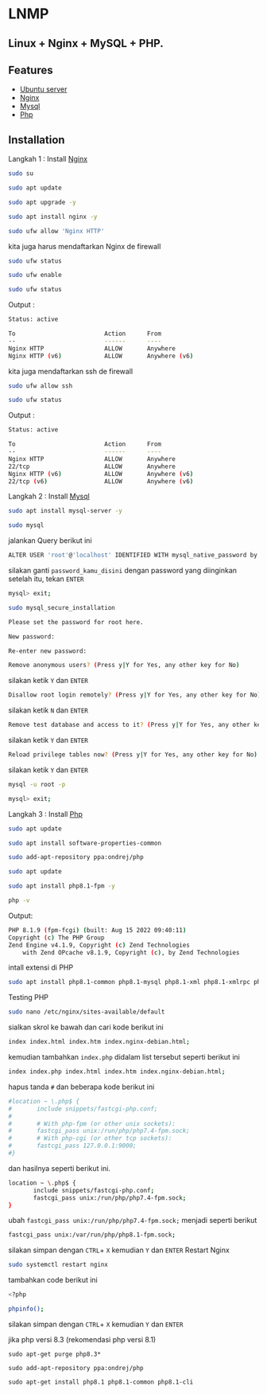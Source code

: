 # LNMP
## Linux + Nginx + MySQL + PHP.

## Features

- [Ubuntu server](https://ubuntu.com/download/server)
- [Nginx](https://www.nginx.com/)
- [Mysql](https://www.mysql.com/)
- [Php](https://www.php.net/)

## Installation

Langkah 1 : Install [Nginx](https://www.nginx.com/)

```sh
sudo su
```
```sh
sudo apt update
```
```sh
sudo apt upgrade -y
```
```sh
sudo apt install nginx -y
```
```sh
sudo ufw allow 'Nginx HTTP'
```
kita juga harus mendaftarkan Nginx de firewall
```sh
sudo ufw status
```
```sh
sudo ufw enable
```
```sh
sudo ufw status
```
Output :
```sh
Status: active

To                         Action      From
--                         ------      ----
Nginx HTTP                 ALLOW       Anywhere
Nginx HTTP (v6)            ALLOW       Anywhere (v6)
```
kita juga mendaftarkan ssh de firewall
```sh
sudo ufw allow ssh
```
```sh
sudo ufw status
```
Output :
```sh
Status: active

To                         Action      From
--                         ------      ----
Nginx HTTP                 ALLOW       Anywhere
22/tcp                     ALLOW       Anywhere
Nginx HTTP (v6)            ALLOW       Anywhere (v6)
22/tcp (v6)                ALLOW       Anywhere (v6)
```
Langkah 2 : Install [Mysql](https://www.mysql.com/)

```sh
sudo apt install mysql-server -y
```
```sh
sudo mysql
```
jalankan Query berikut ini
```sh
ALTER USER 'root'@'localhost' IDENTIFIED WITH mysql_native_password by 'password_kamu_disini';
```
silakan ganti `password_kamu_disini` dengan password yang diinginkan
setelah itu, tekan `ENTER`
```sh
mysql> exit;
```
```sh
sudo mysql_secure_installation
```
```sh
Please set the password for root here.

New password:

Re-enter new password:
```
```sh
Remove anonymous users? (Press y|Y for Yes, any other key for No)
```
silakan ketik `Y` dan `ENTER`
```sh
Disallow root login remotely? (Press y|Y for Yes, any other key for No)
```
silakan ketik `N` dan `ENTER`
```sh
Remove test database and access to it? (Press y|Y for Yes, any other key for No)
```
silakan ketik `Y` dan `ENTER`
```sh
Reload privilege tables now? (Press y|Y for Yes, any other key for No) :
```
silakan ketik `Y` dan `ENTER`
```sh
mysql -u root -p
```
```sh
mysql> exit;
```
Langkah 3 : Install [Php](https://www.php.net/)
```sh
sudo apt update
```
```sh
sudo apt install software-properties-common
```
```sh
sudo add-apt-repository ppa:ondrej/php
```
```sh
sudo apt update
```
```sh
sudo apt install php8.1-fpm -y
```
```sh
php -v
```
Output:
```sh
PHP 8.1.9 (fpm-fcgi) (built: Aug 15 2022 09:40:11)
Copyright (c) The PHP Group
Zend Engine v4.1.9, Copyright (c) Zend Technologies
    with Zend OPcache v8.1.9, Copyright (c), by Zend Technologies
```
intall extensi di PHP
```sh
sudo apt install php8.1-common php8.1-mysql php8.1-xml php8.1-xmlrpc php8.1-curl php8.1-gd php8.1-imagick php8.1-cli php8.1-dev php8.1-imap php8.1-mbstring php8.1-opcache php8.1-soap php8.1-zip php8.1-redis php8.1-intl -y
```
Testing PHP
```sh
sudo nano /etc/nginx/sites-available/default
```
sialkan skrol ke bawah dan cari kode berikut ini
```sh
index index.html index.htm index.nginx-debian.html;
```
kemudian tambahkan `index.php` didalam list tersebut seperti berikut ini
```sh
index index.php index.html index.htm index.nginx-debian.html;
```
hapus tanda `#` dan beberapa kode berikut ini
```sh
#location ~ \.php$ {
#       include snippets/fastcgi-php.conf;
#
#       # With php-fpm (or other unix sockets):
#       fastcgi_pass unix:/run/php/php7.4-fpm.sock;
#       # With php-cgi (or other tcp sockets):
#       fastcgi_pass 127.0.0.1:9000;
#}
```
dan hasilnya seperti berikut ini.
```sh
location ~ \.php$ {
       include snippets/fastcgi-php.conf;
       fastcgi_pass unix:/run/php/php7.4-fpm.sock;
}
```
ubah `fastcgi_pass unix:/run/php/php7.4-fpm.sock;` menjadi seperti berikut
```sh
fastcgi_pass unix:/var/run/php/php8.1-fpm.sock;
```
silakan simpan dengan `CTRL`+ `X` kemudian `Y` dan `ENTER`
Restart Nginx
```sh
sudo systemctl restart nginx
```
tambahkan code berikut ini
```sh
<?php

phpinfo();
```
silakan simpan dengan `CTRL`+ `X` kemudian `Y` dan `ENTER`


jika php versi 8.3 (rekomendasi php versi 8.1)

```
sudo apt-get purge php8.3*
```
```
sudo add-apt-repository ppa:ondrej/php
```
```
sudo apt-get install php8.1 php8.1-common php8.1-cli
```
